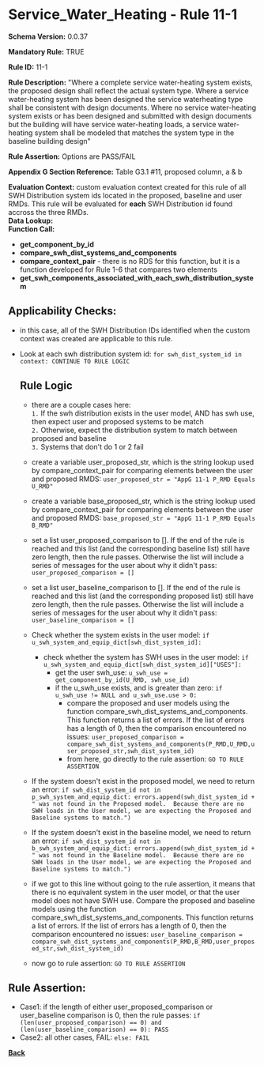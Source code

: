 # Service_Water_Heating - Rule 11-1
**Schema Version:** 0.0.37  

**Mandatory Rule:** TRUE

**Rule ID:** 11-1

**Rule Description:** "Where a complete service water-heating system exists, the proposed design shall reflect the actual system type. Where a service water-heating system has been designed the service waterheating type shall be consistent with design documents.  Where no service water-heating system exists or has been designed and submitted with design documents but the building will have service water-heating loads, a service water-heating system shall be modeled that matches the system type in the baseline building design"

**Rule Assertion:** Options are PASS/FAIL

**Appendix G Section Reference:** Table G3.1 #11, proposed column, a & b

**Evaluation Context:** custom evaluation context created for this rule of all SWH Distribution system ids located in the proposed, baseline and user RMDs.  This rule will be evaluated for **each** SWH Distribution id found accross the three RMDs.  
**Data Lookup:**   
**Function Call:**  
- **get_component_by_id**  
- **compare_swh_dist_systems_and_components**
- **compare_context_pair** - there is no RDS for this function, but it is a function developed for Rule 1-6 that compares two elements  
- **get_swh_components_associated_with_each_swh_distribution_system**  

## Applicability Checks:
- in this case, all of the SWH Distribution IDs identified when the custom context was created are applicable to this rule.
- Look at each swh distribution system id: `for swh_dist_system_id in context: CONTINUE TO RULE LOGIC`

  ## Rule Logic #
  - there are a couple cases here:  
    `1.`  If the swh distribution exists in the user model, AND has swh use, then expect user and proposed systems to be match  
    `2.`  Otherwise, expect the distribution system to match between proposed and baseline  
    `3.`  Systems that don't do 1 or 2 fail
  
  - create a variable user_proposed_str, which is the string lookup used by compare_context_pair for comparing elements between the user and proposed RMDS: `user_proposed_str = "AppG 11-1 P_RMD Equals U_RMD"`
  - create a variable base_proposed_str, which is the string lookup used by compare_context_pair for comparing elements between the user and proposed RMDS: `base_proposed_str = "AppG 11-1 P_RMD Equals B_RMD"`
  - set a list user_proposed_comparison to [].  If the end of the rule is reached and this list (and the corresponding baseline list) still have zero length, then the rule passes.  Otherwise the list will include a series of messages for the user about why it didn't pass: `user_proposed_comparison = []`
  - set a list user_baseline_comparison to [].  If the end of the rule is reached and this list (and the corresponding proposed list) still have zero length, then the rule passes.  Otherwise the list will include a series of messages for the user about why it didn't pass: `user_baseline_comparison = []`
  
  - Check whether the system exists in the user model: `if u_swh_system_and_equip_dict[swh_dist_system_id]:`
    - check whether the system has SWH uses in the user model: `if u_swh_system_and_equip_dict[swh_dist_system_id]["USES"]:`
      - get the user swh_use: `u_swh_use = get_component_by_id(U_RMD, swh_use_id)`
      - if the u_swh_use exists, and is greater than zero: `if u_swh_use != NULL and u_swh_use.use > 0:`
        - compare the proposed and user models using the function compare_swh_dist_systems_and_components.  This function returns a list of errors.  If the list of errors has a length of 0, then the comparison encountered no issues: `user_proposed_comparison = compare_swh_dist_systems_and_components(P_RMD,U_RMD,user_proposed_str,swh_dist_system_id)`
        - from here, go directly to the rule assertion: `GO TO RULE ASSERTION`

  -  If the system doesn't exist in the proposed model, we need to return an error: `if swh_dist_system_id not in p_swh_system_and_equip_dict: errors.append(swh_dist_system_id + " was not found in the Proposed model. 
 Because there are no SWH loads in the User model, we are expecting the Proposed and Baseline systems to match.")`
  -  If the system doesn't exist in the baseline model, we need to return an error: `if swh_dist_system_id not in b_swh_system_and_equip_dict: errors.append(swh_dist_system_id + " was not found in the Baseline model. 
 Because there are no SWH loads in the User model, we are expecting the Proposed and Baseline systems to match.")`
  -  if we got to this line without going to the rule assertion, it means that there is no equivalent system in the user model, or that the user model does not have SWH use.  Compare the proposed and baseline models using the function compare_swh_dist_systems_and_components.  This function returns a list of errors.  If the list of errors has a length of 0, then the comparison encountered no issues: `user_baseline_comparison = compare_swh_dist_systems_and_components(P_RMD,B_RMD,user_proposed_str,swh_dist_system_id)`
  
  - now go to rule assertion: `GO TO RULE ASSERTION`
    

## Rule Assertion: 
- Case1: if the length of either user_proposed_comparison or user_baseline comparison is 0, then the rule passes: `if (len(user_proposed_comparison) == 0) and (len(user_baseline_comparison) == 0): PASS`
- Case2: all other cases, FAIL: `else: FAIL`



**[Back](../_toc.md)**
